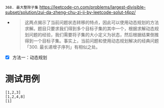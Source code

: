 
`368. 最大整除子集` https://leetcode-cn.com/problems/largest-divisible-subset/solution/zui-da-zheng-chu-zi-ji-by-leetcode-solut-t4pz/
- > 这两点揭示了当前问题状态转移的特点，因此可以使用动态规划的方法求解。题目只要求我们得到多个目标子集的其中一个，根据求解动态规划问题的经验，我们需要将子集的大小定义为状态，然后根据结果倒推得到一个目标子集。事实上，当前问题和使用动态规划解决的经典问题「300. 最长递增子序列」有相似之处。
- [x] 方法一：动态规划

# 测试用例

```
[1,2,3]
[1,2,4,8]
[1]
```

